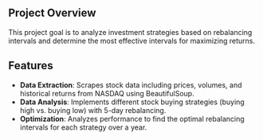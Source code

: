
## Project Overview
This project goal is to analyze investment strategies based on rebalancing intervals and determine the most effective intervals for maximizing returns.

## Features
- **Data Extraction**: Scrapes stock data including prices, volumes, and historical returns from NASDAQ using BeautifulSoup.
- **Data Analysis**: Implements different stock buying strategies (buying high vs. buying low) with 5-day rebalancing.
- **Optimization**: Analyzes performance to find the optimal rebalancing intervals for each strategy over a year.
